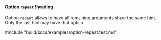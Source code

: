 #### Option `repeat` !heading

Option `repeat` allows to have all remaining arguments share the same hint. Only the last hint may have that option.

#include "build/docs/examples/option-repeat.test.md"
